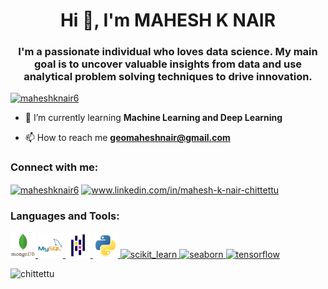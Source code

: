 <h1 align="center">Hi 👋, I'm MAHESH K NAIR</h1>
<h3 align="center">I'm a passionate individual who loves data science. My main goal is to uncover valuable insights from data and use analytical problem solving techniques to drive innovation.</h3>

<p align="left"> <a href="https://twitter.com/maheshknair6" target="blank"><img src="https://img.shields.io/twitter/follow/maheshknair6?logo=twitter&style=for-the-badge" alt="maheshknair6" /></a> </p>

- 🌱 I’m currently learning **Machine Learning and Deep Learning**

- 📫 How to reach me **geomaheshnair@gmail.com**

<h3 align="left">Connect with me:</h3>
<p align="left">
<a href="https://twitter.com/maheshknair6" target="blank"><img align="center" src="https://raw.githubusercontent.com/rahuldkjain/github-profile-readme-generator/master/src/images/icons/Social/twitter.svg" alt="maheshknair6" height="30" width="40" /></a>
<a href="https://linkedin.com/in/www.linkedin.com/in/mahesh-k-nair-chittettu" target="blank"><img align="center" src="https://raw.githubusercontent.com/rahuldkjain/github-profile-readme-generator/master/src/images/icons/Social/linked-in-alt.svg" alt="www.linkedin.com/in/mahesh-k-nair-chittettu" height="30" width="40" /></a>
</p>

<h3 align="left">Languages and Tools:</h3>
<p align="left"> <a href="https://www.mongodb.com/" target="_blank" rel="noreferrer"> <img src="https://raw.githubusercontent.com/devicons/devicon/master/icons/mongodb/mongodb-original-wordmark.svg" alt="mongodb" width="40" height="40"/> </a> <a href="https://www.mysql.com/" target="_blank" rel="noreferrer"> <img src="https://raw.githubusercontent.com/devicons/devicon/master/icons/mysql/mysql-original-wordmark.svg" alt="mysql" width="40" height="40"/> </a> <a href="https://pandas.pydata.org/" target="_blank" rel="noreferrer"> <img src="https://raw.githubusercontent.com/devicons/devicon/2ae2a900d2f041da66e950e4d48052658d850630/icons/pandas/pandas-original.svg" alt="pandas" width="40" height="40"/> </a> <a href="https://www.python.org" target="_blank" rel="noreferrer"> <img src="https://raw.githubusercontent.com/devicons/devicon/master/icons/python/python-original.svg" alt="python" width="40" height="40"/> </a> <a href="https://scikit-learn.org/" target="_blank" rel="noreferrer"> <img src="https://upload.wikimedia.org/wikipedia/commons/0/05/Scikit_learn_logo_small.svg" alt="scikit_learn" width="40" height="40"/> </a> <a href="https://seaborn.pydata.org/" target="_blank" rel="noreferrer"> <img src="https://seaborn.pydata.org/_images/logo-mark-lightbg.svg" alt="seaborn" width="40" height="40"/> </a> <a href="https://www.tensorflow.org" target="_blank" rel="noreferrer"> <img src="https://www.vectorlogo.zone/logos/tensorflow/tensorflow-icon.svg" alt="tensorflow" width="40" height="40"/> </a> </p>

<p><img align="left" src="https://github-readme-stats.vercel.app/api/top-langs?username=chittettu&show_icons=true&locale=en&layout=compact" alt="chittettu" /></p>



